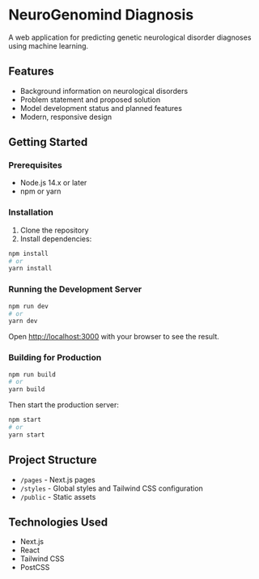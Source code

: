 # NeuroGenomind Diagnosis

A web application for predicting genetic neurological disorder diagnoses using machine learning.

## Features

- Background information on neurological disorders
- Problem statement and proposed solution
- Model development status and planned features
- Modern, responsive design

## Getting Started

### Prerequisites

- Node.js 14.x or later
- npm or yarn

### Installation

1. Clone the repository
2. Install dependencies:
```bash
npm install
# or
yarn install
```

### Running the Development Server

```bash
npm run dev
# or
yarn dev
```

Open [http://localhost:3000](http://localhost:3000) with your browser to see the result.

### Building for Production

```bash
npm run build
# or
yarn build
```

Then start the production server:

```bash
npm start
# or
yarn start
```

## Project Structure

- `/pages` - Next.js pages
- `/styles` - Global styles and Tailwind CSS configuration
- `/public` - Static assets

## Technologies Used

- Next.js
- React
- Tailwind CSS
- PostCSS 